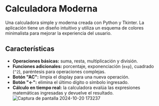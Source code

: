 # Calculadora Moderna

Una calculadora simple y moderna creada con Python y Tkinter. La aplicación tiene un diseño intuitivo y utiliza un esquema de colores minimalista para mejorar la experiencia del usuario.

## Características

- **Operaciones básicas:** suma, resta, multiplicación y división.
- **Funciones adicionales:** porcentaje, exponenciación (`exp`), cuadrado (`^2`), paréntesis para operaciones complejas.
- **Botón "AC":** limpia el display para una nueva operación.
- **Botón "←":** elimina el último dígito o símbolo ingresado.
- **Cálculo en tiempo real:** la calculadora evalúa las expresiones matemáticas ingresadas y devuelve el resultado.
![Captura de pantalla 2024-10-20 173237](https://github.com/user-attachments/assets/ed3f6b6b-63a5-479c-a8d3-c6b0d36ba099)
